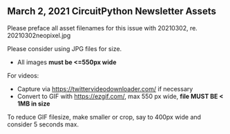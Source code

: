 ## March 2, 2021 CircuitPython Newsletter Assets

Please preface all asset filenames for this issue with 20210302, re. 20210302neopixel.jpg

Please consider using JPG files for size.
* All images **must be <=550px wide**

For videos:

* Capture via https://twittervideodownloader.com/ if necessary
* Convert to GIF with https://ezgif.com/, max 550 px wide, **file MUST BE < 1MB in size**

To reduce GIF filesize, make smaller or crop, say to 400px wide and consider 5 seconds max.
